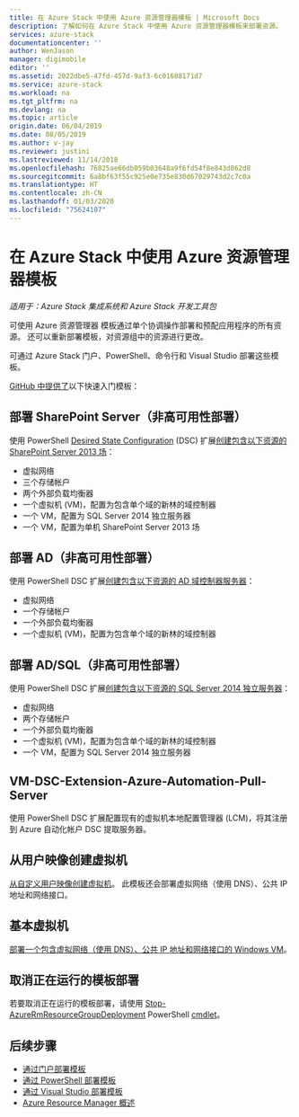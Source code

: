 ```yaml
---
title: 在 Azure Stack 中使用 Azure 资源管理器模板 | Microsoft Docs
description: 了解如何在 Azure Stack 中使用 Azure 资源管理器模板来部署资源。
services: azure-stack
documentationcenter: ''
author: WenJason
manager: digimobile
editor: ''
ms.assetid: 2022dbe5-47fd-457d-9af3-6c01688171d7
ms.service: azure-stack
ms.workload: na
ms.tgt_pltfrm: na
ms.devlang: na
ms.topic: article
origin.date: 06/04/2019
ms.date: 08/05/2019
ms.author: v-jay
ms.reviewer: justini
ms.lastreviewed: 11/14/2018
ms.openlocfilehash: 76825ae66db059b03648a9f6fd54f8e843d862d8
ms.sourcegitcommit: 6a8bf63f55c925e0e735e830d67029743d2c7c0a
ms.translationtype: HT
ms.contentlocale: zh-CN
ms.lasthandoff: 01/03/2020
ms.locfileid: "75624107"
---
```

# <a name="use-azure-resource-manager-templates-in-azure-stack"></a>在 Azure Stack 中使用 Azure 资源管理器模板

*适用于：Azure Stack 集成系统和 Azure Stack 开发工具包*

可使用 Azure 资源管理器 模板通过单个协调操作部署和预配应用程序的所有资源。 还可以重新部署模板，对资源组中的资源进行更改。

可通过 Azure Stack 门户、PowerShell、命令行和 Visual Studio 部署这些模板。

[GitHub 中提供了](https://aka.ms/azurestackgithub)以下快速入门模板：

## <a name="deploy-sharepoint-server-non-high-availability-deployment"></a>部署 SharePoint Server（非高可用性部署）

使用 PowerShell [Desired State Configuration](https://docs.microsoft.com/powershell/dsc/overview/overview) (DSC) 扩展[创建包含以下资源的 SharePoint Server 2013 场](https://github.com/Azure/AzureStack-QuickStart-Templates/tree/master/sharepoint-2013-non-ha)：

* 虚拟网络
* 三个存储帐户
* 两个外部负载均衡器
* 一个虚拟机 (VM)，配置为包含单个域的新林的域控制器
* 一个 VM，配置为 SQL Server 2014 独立服务器
* 一个 VM，配置为单机 SharePoint Server 2013 场

## <a name="deploy-ad-non-high-availability-deployment"></a>部署 AD（非高可用性部署）

使用 PowerShell DSC 扩展[创建包含以下资源的 AD 域控制器服务器](https://github.com/Azure/AzureStack-QuickStart-Templates/tree/master/ad-non-ha)：

* 虚拟网络
* 一个存储帐户
* 一个外部负载均衡器
* 一个虚拟机 (VM)，配置为包含单个域的新林的域控制器

## <a name="deploy-adsql-non-high-availability-deployment"></a>部署 AD/SQL（非高可用性部署）

使用 PowerShell DSC 扩展[创建包含以下资源的 SQL Server 2014 独立服务器](https://github.com/Azure/AzureStack-QuickStart-Templates/tree/master/sql-2014-non-ha)：

* 虚拟网络
* 两个存储帐户
* 一个外部负载均衡器
* 一个虚拟机 (VM)，配置为包含单个域的新林的域控制器
* 一个 VM，配置为 SQL Server 2014 独立服务器

## <a name="vm-dsc-extension-azure-automation-pull-server"></a>VM-DSC-Extension-Azure-Automation-Pull-Server

使用 PowerShell DSC 扩展配置现有的虚拟机本地配置管理器 (LCM)，将其注册到 Azure 自动化帐户 DSC 提取服务器。

## <a name="create-a-virtual-machine-from-a-user-image"></a>从用户映像创建虚拟机

[从自定义用户映像创建虚拟机](https://github.com/Azure/AzureStack-QuickStart-Templates/tree/master/101-vm-create-from-customimage)。 此模板还会部署虚拟网络（使用 DNS）、公共 IP 地址和网络接口。

## <a name="basic-virtual-machine"></a>基本虚拟机

[部署一个包含虚拟网络（使用 DNS）、公共 IP 地址和网络接口的 Windows VM](https://github.com/Azure/AzureStack-QuickStart-Templates/tree/master/101-simple-windows-vm)。

## <a name="cancel-a-running-template-deployment"></a>取消正在运行的模板部署

若要取消正在运行的模板部署，请使用 [Stop-AzureRmResourceGroupDeployment](https://docs.microsoft.com/powershell/module/azurerm.resources/stop-azurermresourcegroupdeployment) PowerShell [cmdlet](https://docs.microsoft.com/powershell/scripting/developer/cmdlet/cmdlet-overview)。

## <a name="next-steps"></a>后续步骤

* [通过门户部署模板](azure-stack-deploy-template-portal.md)
* [通过 PowerShell 部署模板](azure-stack-deploy-template-powershell.md)
* [通过 Visual Studio 部署模板](azure-stack-deploy-template-visual-studio.md)
* [Azure Resource Manager 概述](/azure-resource-manager/resource-group-overview)

